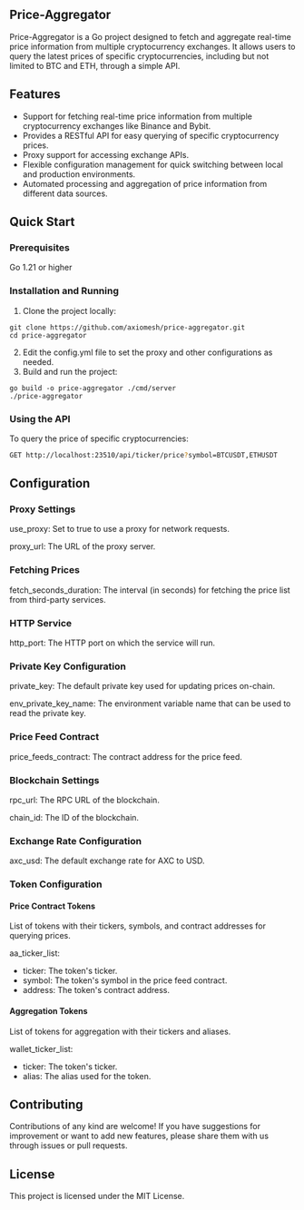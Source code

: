 Price-Aggregator
-

Price-Aggregator is a Go project designed to fetch and aggregate real-time price information from multiple cryptocurrency exchanges. It allows users to query the latest prices of specific cryptocurrencies, including but not limited to BTC and ETH, through a simple API.

## Features

- Support for fetching real-time price information from multiple cryptocurrency exchanges like Binance and Bybit.
- Provides a RESTful API for easy querying of specific cryptocurrency prices.
- Proxy support for accessing exchange APIs.
- Flexible configuration management for quick switching between local and production environments.
- Automated processing and aggregation of price information from different data sources.

## Quick Start

### Prerequisites
Go 1.21 or higher

### Installation and Running
1. Clone the project locally:
```shell
git clone https://github.com/axiomesh/price-aggregator.git
cd price-aggregator
```

2. Edit the config.yml file to set the proxy and other configurations as needed.
3. Build and run the project:
```shell
go build -o price-aggregator ./cmd/server
./price-aggregator
```

### Using the API
To query the price of specific cryptocurrencies:
```bash
GET http://localhost:23510/api/ticker/price?symbol=BTCUSDT,ETHUSDT
```

## Configuration

### Proxy Settings
use_proxy: Set to true to use a proxy for network requests.

proxy_url: The URL of the proxy server.

### Fetching Prices
fetch_seconds_duration: The interval (in seconds) for fetching the price list from third-party services.

### HTTP Service
http_port: The HTTP port on which the service will run.

### Private Key Configuration
private_key: The default private key used for updating prices on-chain.

env_private_key_name: The environment variable name that can be used to read the private key.

### Price Feed Contract

price_feeds_contract: The contract address for the price feed.

### Blockchain Settings

rpc_url: The RPC URL of the blockchain.

chain_id: The ID of the blockchain.

### Exchange Rate Configuration

axc_usd: The default exchange rate for AXC to USD.

### Token Configuration
#### Price Contract Tokens

List of tokens with their tickers, symbols, and contract addresses for querying prices.

aa_ticker_list:
- ticker: The token's ticker.
- symbol: The token's symbol in the price feed contract.
- address: The token's contract address.

#### Aggregation Tokens

List of tokens for aggregation with their tickers and aliases.

wallet_ticker_list:
- ticker: The token's ticker.
- alias: The alias used for the token.

## Contributing

Contributions of any kind are welcome! If you have suggestions for improvement or want to add new features, please share them with us through issues or pull requests.

## License

This project is licensed under the MIT License.